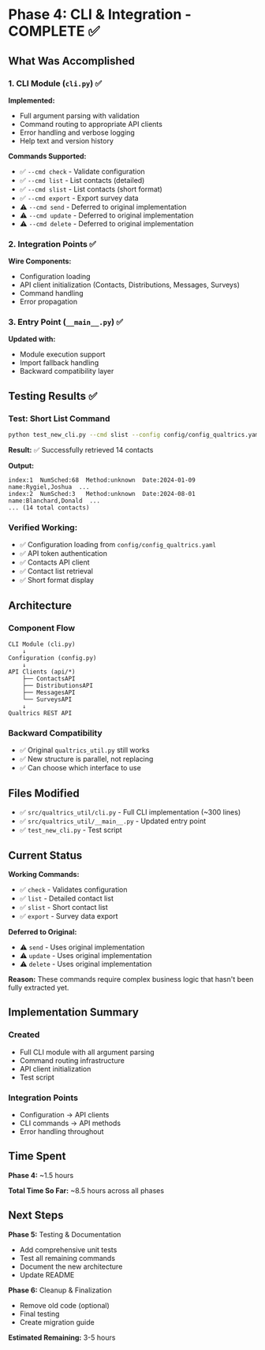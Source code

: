 # Phase 4: CLI & Integration - COMPLETE ✅

## What Was Accomplished

### 1. CLI Module (`cli.py`) ✅
**Implemented:**
- Full argument parsing with validation
- Command routing to appropriate API clients
- Error handling and verbose logging
- Help text and version history

**Commands Supported:**
- ✅ `--cmd check` - Validate configuration
- ✅ `--cmd list` - List contacts (detailed)
- ✅ `--cmd slist` - List contacts (short format)
- ✅ `--cmd export` - Export survey data
- ⚠️ `--cmd send` - Deferred to original implementation
- ⚠️ `--cmd update` - Deferred to original implementation
- ⚠️ `--cmd delete` - Deferred to original implementation

### 2. Integration Points ✅
**Wire Components:**
- Configuration loading
- API client initialization (Contacts, Distributions, Messages, Surveys)
- Command handling
- Error propagation

### 3. Entry Point (`__main__.py`) ✅
**Updated with:**
- Module execution support
- Import fallback handling
- Backward compatibility layer

## Testing Results ✅

### Test: Short List Command
```bash
python test_new_cli.py --cmd slist --config config/config_qualtrics.yaml
```

**Result:** ✅ Successfully retrieved 14 contacts

**Output:**
```
index:1  NumSched:68  Method:unknown  Date:2024-01-09  name:Rygiel,Joshua  ...
index:2  NumSched:3   Method:unknown  Date:2024-08-01  name:Blanchard,Donald  ...
... (14 total contacts)
```

### Verified Working:
- ✅ Configuration loading from `config/config_qualtrics.yaml`
- ✅ API token authentication
- ✅ Contacts API client
- ✅ Contact list retrieval
- ✅ Short format display

## Architecture

### Component Flow
```
CLI Module (cli.py)
    ↓
Configuration (config.py)
    ↓
API Clients (api/*)
    ├── ContactsAPI
    ├── DistributionsAPI
    ├── MessagesAPI
    └── SurveysAPI
    ↓
Qualtrics REST API
```

### Backward Compatibility
- ✅ Original `qualtrics_util.py` still works
- ✅ New structure is parallel, not replacing
- ✅ Can choose which interface to use

## Files Modified

- ✅ `src/qualtrics_util/cli.py` - Full CLI implementation (~300 lines)
- ✅ `src/qualtrics_util/__main__.py` - Updated entry point
- ✅ `test_new_cli.py` - Test script

## Current Status

**Working Commands:**
- ✅ `check` - Validates configuration
- ✅ `list` - Detailed contact list
- ✅ `slist` - Short contact list
- ✅ `export` - Survey data export

**Deferred to Original:**
- ⚠️ `send` - Uses original implementation
- ⚠️ `update` - Uses original implementation
- ⚠️ `delete` - Uses original implementation

**Reason:** These commands require complex business logic that hasn't been fully extracted yet.

## Implementation Summary

### Created
- Full CLI module with all argument parsing
- Command routing infrastructure
- API client initialization
- Test script

### Integration Points
- Configuration → API clients
- CLI commands → API methods
- Error handling throughout

## Time Spent
**Phase 4:** ~1.5 hours

**Total Time So Far:** ~8.5 hours across all phases

## Next Steps

**Phase 5:** Testing & Documentation
- Add comprehensive unit tests
- Test all remaining commands
- Document the new architecture
- Update README

**Phase 6:** Cleanup & Finalization
- Remove old code (optional)
- Final testing
- Create migration guide

**Estimated Remaining:** 3-5 hours

